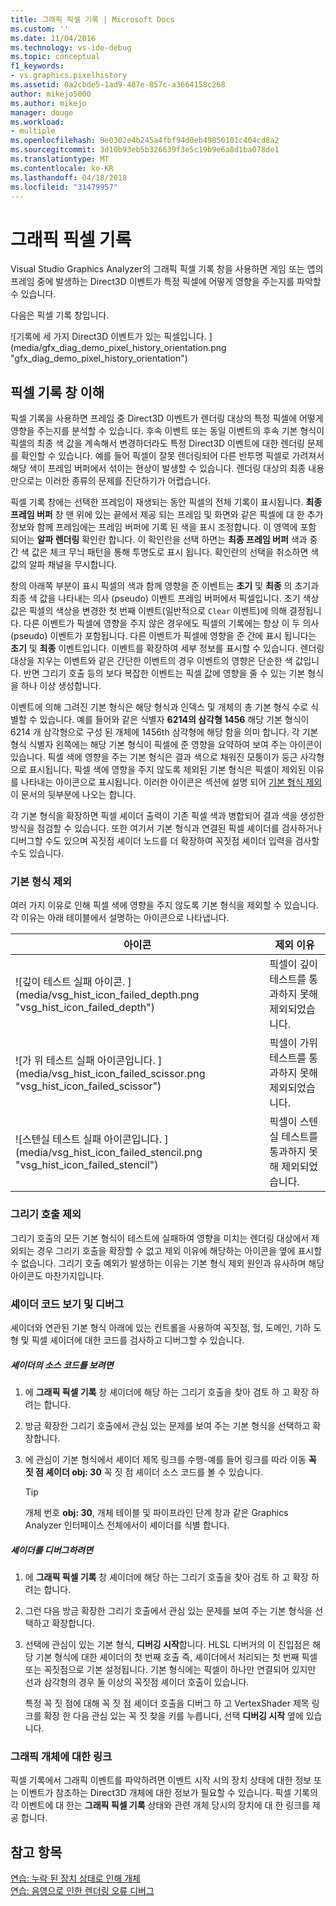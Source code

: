 ```yaml
---
title: 그래픽 픽셀 기록 | Microsoft Docs
ms.custom: ''
ms.date: 11/04/2016
ms.technology: vs-ide-debug
ms.topic: conceptual
f1_keywords:
- vs.graphics.pixelhistory
ms.assetid: 0a2cbde5-1ad9-487e-857c-a3664158c268
author: mikejo5000
ms.author: mikejo
manager: douge
ms.workload:
- multiple
ms.openlocfilehash: 9e0302e4b245a4fbf94d0eb49850101c404cd8a2
ms.sourcegitcommit: 3d10b93eb5b326639f3e5c19b9e6a8d1ba078de1
ms.translationtype: MT
ms.contentlocale: ko-KR
ms.lasthandoff: 04/18/2018
ms.locfileid: "31479957"
---
```

# <a name="graphics-pixel-history"></a>그래픽 픽셀 기록
Visual Studio Graphics Analyzer의 그래픽 픽셀 기록 창을 사용하면 게임 또는 앱의 프레임 중에 발생하는 Direct3D 이벤트가 특정 픽셀에 어떻게 영향을 주는지를 파악할 수 있습니다.  
  
 다음은 픽셀 기록 창입니다.  
  
 ![기록에 세 가지 Direct3D 이벤트가 있는 픽셀입니다. ] (media/gfx_diag_demo_pixel_history_orientation.png "gfx_diag_demo_pixel_history_orientation")  
  
## <a name="understanding-the-pixel-history-window"></a>픽셀 기록 창 이해  
 픽셀 기록을 사용하면 프레임 중 Direct3D 이벤트가 렌더링 대상의 특정 픽셀에 어떻게 영향을 주는지를 분석할 수 있습니다. 후속 이벤트 또는 동일 이벤트의 후속 기본 형식이 픽셀의 최종 색 값을 계속해서 변경하더라도 특정 Direct3D 이벤트에 대한 렌더링 문제를 확인할 수 있습니다. 예를 들어 픽셀이 잘못 렌더링되어 다른 반투명 픽셀로 가려져서 해당 색이 프레임 버퍼에서 섞이는 현상이 발생할 수 있습니다. 렌더링 대상의 최종 내용만으로는 이러한 종류의 문제를 진단하기가 어렵습니다.  
  
 픽셀 기록 창에는 선택한 프레임이 재생되는 동안 픽셀의 전체 기록이 표시됩니다. **최종 프레임 버퍼** 창 맨 위에 있는 끝에서 제공 되는 프레임 및 화면와 같은 픽셀에 대 한 추가 정보와 함께 프레임에는 프레임 버퍼에 기록 된 색을 표시 조정합니다. 이 영역에 포함 되어는 **알파 렌더링** 확인란 합니다. 이 확인란을 선택 하면는 **최종 프레임 버퍼** 색과 중간 색 값은 체크 무늬 패턴을 통해 투명도로 표시 됩니다. 확인란의 선택을 취소하면 색 값의 알파 채널을 무시합니다.  
  
 창의 아래쪽 부분이 표시 픽셀의 색과 함께 영향을 준 이벤트는 **초기** 및 **최종** 의 초기과 최종 색 값을 나타내는 의사 (pseudo) 이벤트 프레임 버퍼에서 픽셀입니다. 초기 색상 값은 픽셀의 색상을 변경한 첫 번째 이벤트(일반적으로 `Clear` 이벤트)에 의해 결정됩니다. 다른 이벤트가 픽셀에 영향을 주지 않은 경우에도 픽셀의 기록에는 항상 이 두 의사(pseudo) 이벤트가 포함됩니다. 다른 이벤트가 픽셀에 영향을 준 간에 표시 됩니다는 **초기** 및 **최종** 이벤트입니다. 이벤트를 확장하여 세부 정보를 표시할 수 있습니다. 렌더링 대상을 지우는 이벤트와 같은 간단한 이벤트의 경우 이벤트의 영향은 단순한 색 값입니다. 반면 그리기 호출 등의 보다 복잡한 이벤트는 픽셀 값에 영향을 줄 수 있는 기본 형식을 하나 이상 생성합니다.  
  
 이벤트에 의해 그려진 기본 형식은 해당 형식과 인덱스 및 개체의 총 기본 형식 수로 식별할 수 있습니다. 예를 들어와 같은 식별자 **6214의 삼각형 1456** 해당 기본 형식이 6214 개 삼각형으로 구성 된 개체에 1456th 삼각형에 해당 함을 의미 합니다. 각 기본 형식 식별자 왼쪽에는 해당 기본 형식이 픽셀에 준 영향을 요약하여 보여 주는 아이콘이 있습니다. 픽셀 색에 영향을 주는 기본 형식은 결과 색으로 채워진 모퉁이가 둥근 사각형으로 표시됩니다. 픽셀 색에 영향을 주지 않도록 제외된 기본 형식은 픽셀이 제외된 이유를 나타내는 아이콘으로 표시됩니다. 이러한 아이콘은 섹션에 설명 되어 [기본 형식 제외](#exclusion) 이 문서의 뒷부분에 나오는 합니다.  
  
 각 기본 형식을 확장하면 픽셀 셰이더 출력이 기존 픽셀 색과 병합되어 결과 색을 생성한 방식을 점검할 수 있습니다. 또한 여기서 기본 형식과 연결된 픽셀 셰이더를 검사하거나 디버그할 수도 있으며 꼭짓점 셰이더 노드를 더 확장하여 꼭짓점 셰이더 입력을 검사할 수도 있습니다.  
  
###  <a name="exclusion"></a> 기본 형식 제외  
 여러 가지 이유로 인해 픽셀 색에 영향을 주지 않도록 기본 형식을 제외할 수 있습니다. 각 이유는 아래 테이블에서 설명하는 아이콘으로 나타냅니다.  
  
|아이콘|제외 이유|  
|----------|--------------------------|  
|![깊이 테스트 실패 아이콘. ] (media/vsg_hist_icon_failed_depth.png "vsg_hist_icon_failed_depth")|픽셀이 깊이 테스트를 통과하지 못해 제외되었습니다.|  
|![가 위 테스트 실패 아이콘입니다. ] (media/vsg_hist_icon_failed_scissor.png "vsg_hist_icon_failed_scissor")|픽셀이 가위 테스트를 통과하지 못해 제외되었습니다.|  
|![스텐실 테스트 실패 아이콘입니다. ] (media/vsg_hist_icon_failed_stencil.png "vsg_hist_icon_failed_stencil")|픽셀이 스텐실 테스트를 통과하지 못해 제외되었습니다.|  
  
### <a name="draw-call-exclusion"></a>그리기 호출 제외  
 그리기 호출의 모든 기본 형식이 테스트에 실패하여 영향을 미치는 렌더링 대상에서 제외되는 경우 그리기 호출을 확장할 수 없고 제외 이유에 해당하는 아이콘을 옆에 표시할 수 없습니다. 그리기 호출 예외가 발생하는 이유는 기본 형식 제외 원인과 유사하며 해당 아이콘도 마찬가지입니다.  
  
### <a name="viewing-and-debugging-shader-code"></a>셰이더 코드 보기 및 디버그  
 셰이더와 연관된 기본 형식 아래에 있는 컨트롤을 사용하여 꼭짓점, 헐, 도메인, 기하 도형 및 픽셀 셰이더에 대한 코드를 검사하고 디버그할 수 있습니다.  
  
##### <a name="to-view-a-shaders-source-code"></a>셰이더의 소스 코드를 보려면  
  
1.  에 **그래픽 픽셀 기록** 창 셰이더에 해당 하는 그리기 호출을 찾아 검토 하 고 확장 하려는 합니다.  
  
2.  방금 확장한 그리기 호출에서 관심 있는 문제를 보여 주는 기본 형식을 선택하고 확장합니다.  
  
3.  에 관심이 기본 형식에서 셰이더 제목 링크를 수행-예를 들어 링크를 따라 이동 **꼭 짓 점 셰이더 obj: 30** 꼭 짓 점 셰이더 소스 코드를 볼 수 있습니다.  
  
    > [!TIP]
    >  개체 번호 **obj: 30**, 개체 테이블 및 파이프라인 단계 창과 같은 Graphics Analyzer 인터페이스 전체에서이 셰이더를 식별 합니다.  
  
##### <a name="to-debug-a-shader"></a>셰이더를 디버그하려면  
  
1.  에 **그래픽 픽셀 기록** 창 셰이더에 해당 하는 그리기 호출을 찾아 검토 하 고 확장 하려는 합니다.  
  
2.  그런 다음 방금 확장한 그리기 호출에서 관심 있는 문제를 보여 주는 기본 형식을 선택하고 확장합니다.  
  
3.  선택에 관심이 있는 기본 형식, **디버깅 시작**합니다. HLSL 디버거의 이 진입점은 해당 기본 형식에 대한 셰이더의 첫 번째 호출 즉, 셰이더에서 처리되는 첫 번째 픽셀 또는 꼭짓점으로 기본 설정됩니다. 기본 형식에는 픽셀이 하나만 연결되어 있지만 선과 삼각형의 경우 둘 이상의 꼭짓점 셰이더 호출이 있습니다.  
  
     특정 꼭 짓 점에 대해 꼭 짓 점 셰이더 호출을 디버그 하 고 VertexShader 제목 링크를 확장 한 다음 관심 있는 꼭 짓 찾을 키를 누릅니다, 선택 **디버깅 시작** 옆에 있습니다.  
  
### <a name="links-to-graphics-objects"></a>그래픽 개체에 대한 링크  
 픽셀 기록에서 그래픽 이벤트를 파악하려면 이벤트 시작 시의 장치 상태에 대한 정보 또는 이벤트가 참조하는 Direct3D 개체에 대한 정보가 필요할 수 있습니다. 픽셀 기록의 각 이벤트에 대 한는 **그래픽 픽셀 기록** 상태와 관련 개체 당시의 장치에 대 한 링크를 제공 합니다.  
  
## <a name="see-also"></a>참고 항목  
 [연습: 누락 된 장치 상태로 인해 개체](walkthrough-missing-objects-due-to-device-state.md)   
 [연습: 음영으로 인한 렌더링 오류 디버그](walkthrough-debugging-rendering-errors-due-to-shading.md)
